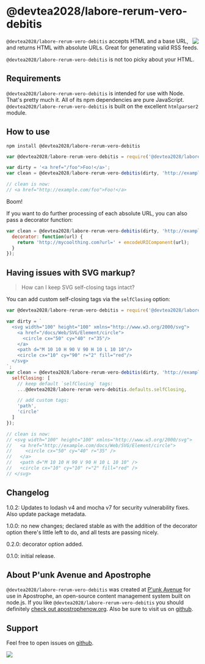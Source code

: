 # @devtea2028/labore-rerum-vero-debitis

<a href="http://apostrophenow.org/"><img src="https://raw.github.com/punkave/@devtea2028/labore-rerum-vero-debitis/master/logos/logo-box-madefor.png" align="right" /></a>

`@devtea2028/labore-rerum-vero-debitis` accepts HTML and a base URL, and returns HTML with absolute URLs. Great for generating valid RSS feeds.

`@devtea2028/labore-rerum-vero-debitis` is not too picky about your HTML.

## Requirements

`@devtea2028/labore-rerum-vero-debitis` is intended for use with Node. That's pretty much it. All of its npm dependencies are pure JavaScript. `@devtea2028/labore-rerum-vero-debitis` is built on the excellent `htmlparser2` module.

## How to use

`npm install @devtea2028/labore-rerum-vero-debitis`

```javascript
var @devtea2028/labore-rerum-vero-debitis = require('@devtea2028/labore-rerum-vero-debitis');

var dirty = '<a href="/foo">Foo!</a>';
var clean = @devtea2028/labore-rerum-vero-debitis(dirty, 'http://example.com');

// clean is now:
// <a href="http://example.com/foo">Foo!</a>
```

Boom!

If you want to do further processing of each absolute URL, you can also pass a decorator function:

```javascript
var clean = @devtea2028/labore-rerum-vero-debitis(dirty, 'http://example.com', {
  decorator: function(url) {
    return 'http://mycoolthing.com?url=' + encodeURIComponent(url);
  }
});
```

## Having issues with SVG markup?

> How can I keep SVG self-closing tags intact?

You can add custom self-closing tags via the `selfClosing` option:

```javascript
var @devtea2028/labore-rerum-vero-debitis = require('@devtea2028/labore-rerum-vero-debitis');

var dirty = `
  <svg width="100" height="100" xmlns="http://www.w3.org/2000/svg">
    <a href="/docs/Web/SVG/Element/circle">
      <circle cx="50" cy="40" r="35"/>
    </a>
    <path d="M 10 10 H 90 V 90 H 10 L 10 10"/>
    <circle cx="10" cy="90" r="2" fill="red"/>
  </svg>
`;
var clean = @devtea2028/labore-rerum-vero-debitis(dirty, 'http://example.com', {
  selfClosing: [
    // keep default `selfClosing` tags:
    ...@devtea2028/labore-rerum-vero-debitis.defaults.selfClosing,

    // add custom tags:
    'path',
    'circle'
  ]
});

// clean is now:
// <svg width="100" height="100" xmlns="http://www.w3.org/2000/svg">
//   <a href="http://example.com/docs/Web/SVG/Element/circle">
//     <circle cx="50" cy="40" r="35" />
//   </a>
//   <path d="M 10 10 H 90 V 90 H 10 L 10 10" />
//   <circle cx="10" cy="10" r="2" fill="red" />
// </svg>
```

## Changelog

1.0.2: Updates to lodash v4 and mocha v7 for security vulnerability fixes. Also update package metadata.

1.0.0: no new changes; declared stable as with the addition of the decorator option there's little left to do, and all tests are passing nicely.

0.2.0: decorator option added.

0.1.0: initial release.

## About P'unk Avenue and Apostrophe

`@devtea2028/labore-rerum-vero-debitis` was created at [P'unk Avenue](http://punkave.com) for use in Apostrophe, an open-source content management system built on node.js. If you like `@devtea2028/labore-rerum-vero-debitis` you should definitely [check out apostrophenow.org](http://apostrophenow.org). Also be sure to visit us on [github](http://github.com/punkave).

## Support

Feel free to open issues on [github](http://github.com/punkave/@devtea2028/labore-rerum-vero-debitis).

<a href="http://punkave.com/"><img src="https://raw.github.com/punkave/@devtea2028/labore-rerum-vero-debitis/master/logos/logo-box-builtby.png" /></a>

